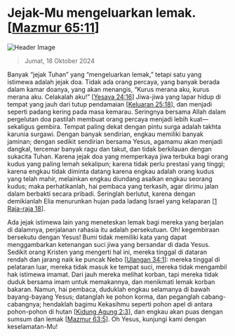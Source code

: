 
# Jejak-Mu mengeluarkan lemak. [[Mazmur 65:11](http://alkitab.sabda.org/?Mazmur%2065:11)]

![Header Image](https://alkitab.app/slice/sunrise.jpg)

> Jumat, 18 Oktober 2024

Banyak “jejak Tuhan” yang “mengeluarkan lemak,” tetapi satu yang istimewa adalah jejak doa. Tidak ada orang percaya, yang banyak berada dalam kamar doanya, yang akan menangis, “Kurus merana aku, kurus merana aku. Celakalah aku!” [[Yesaya 24:16](http://alkitab.sabda.org/?Yesaya%2024:16)] Jiwa-jiwa yang lapar hidup di tempat yang jauh dari tutup pendamaian [[Keluaran 25:18](http://alkitab.sabda.org/?Keluaran%2025:18)], dan menjadi seperti padang kering pada masa kemarau. Seringnya bersama Allah dalam pergelutan doa pastilah membuat orang percaya menjadi lebih kuat—sekaligus gembira. Tempat paling dekat dengan pintu surga adalah takhta karunia surgawi. Dengan banyak sendirian, engkau memiliki banyak jaminan; dengan sedikit sendirian bersama Yesus, agamamu akan menjadi dangkal, tercemar banyak ragu dan takut, dan tidak berkilauan dengan sukacita Tuhan. Karena jejak doa yang memperkaya jiwa terbuka bagi orang kudus yang paling lemah sekalipun; karena tidak perlu prestasi yang tinggi; karena engkau tidak diminta datang karena engkau adalah orang kudus yang telah mahir, melainkan engkau diundang asalkan engkau seorang kudus; maka perhatikanlah, hai pembaca yang terkasih, agar dirimu jalan dalam berbakti secara pribadi. Seringlah berlutut, karena dengan demikianlah Elia menurunkan hujan pada ladang Israel yang kelaparan [[1 Raja-raja 18](http://alkitab.sabda.org/?1%20Raja-raja%2018)].

Ada jejak istimewa lain yang meneteskan lemak bagi mereka yang berjalan di dalamnya, perjalanan rahasia itu adalah persekutuan. Oh! kegembiraan bersekutu dengan Yesus! Bumi tidak memiliki kata yang dapat menggambarkan ketenangan suci jiwa yang bersandar di dada Yesus. Sedikit orang Kristen yang mengerti hal ini, mereka tinggal di dataran rendah dan jarang naik ke puncak Nebo [[Ulangan 34:1](http://alkitab.sabda.org/?Ulangan%2034:1)]: mereka tinggal di pelataran luar, mereka tidak masuk ke tempat suci, mereka tidak mengambil hak istimewa imamat. Dari jauh mereka melihat korban, tapi mereka tidak duduk bersama imam untuk memakannya, dan menikmati lemak korban bakaran. Namun, hai pembaca, duduklah engkau selamanya di bawah bayang-bayang Yesus; datanglah ke pohon korma, dan peganglah cabang-cabangnya; hendaklah bagimu Kekasihmu seperti pohon apel di antara pohon-pohon di hutan [[Kidung Agung 2:3](http://alkitab.sabda.org/?Kidung%20Agung%202:3)], dan engkau akan puas dengan sumsum dan lemak [[Mazmur 63:5](http://alkitab.sabda.org/?Mazmur%2063:5)]. Oh Yesus, kunjungi kami dengan keselamatan-Mu!
    